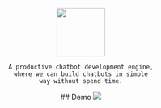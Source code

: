 <p align="center">
	<img src="https://res.cloudinary.com/lilaslab/image/upload/v1588374493/logo_hjvwvb.png" height="96">
</p>

<div align="center">
	
	A productive chatbot development engine,
	where we can build chatbots in simple
	way without spend time.

</div>

<p align="center">
	## Demo
	<img src="https://res.cloudinary.com/lilaslab/image/upload/v1588374603/chat_qccnuv.png">
</p>

